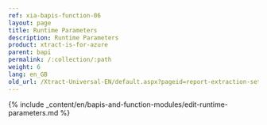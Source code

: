```yaml
---
ref: xia-bapis-function-06
layout: page
title: Runtime Parameters
description: Runtime Parameters
product: xtract-is-for-azure
parent: bapi
permalink: /:collection/:path
weight: 6
lang: en_GB
old_url: /Xtract-Universal-EN/default.aspx?pageid=report-extraction-settings
---
```



{% include _content/en/bapis-and-function-modules/edit-runtime-parameters.md %}
